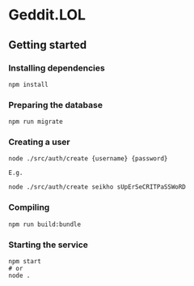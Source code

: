 # Geddit.LOL

## Getting started


### Installing dependencies

```
npm install
```

### Preparing the database

```
npm run migrate
```

### Creating a user
```
node ./src/auth/create {username} {password}

E.g.

node ./src/auth/create seikho sUpErSeCRITPaSSWoRD
```

### Compiling

```
npm run build:bundle
```


### Starting the service

```
npm start
# or
node .
```


